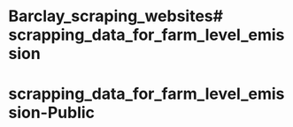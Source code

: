 # Barclay_scraping_websites# scrapping_data_for_farm_level_emission
# scrapping_data_for_farm_level_emission-Public
